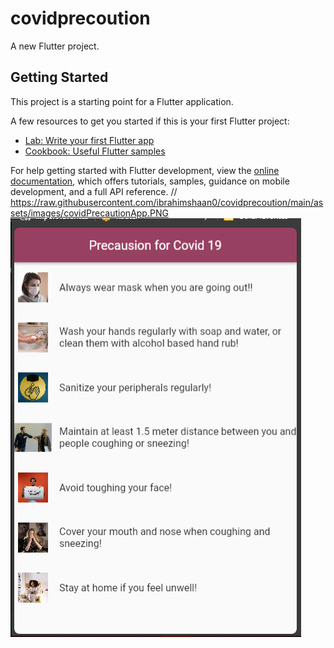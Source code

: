 # covidprecoution

A new Flutter project.

## Getting Started

This project is a starting point for a Flutter application.

A few resources to get you started if this is your first Flutter project:

- [Lab: Write your first Flutter app](https://docs.flutter.dev/get-started/codelab)
- [Cookbook: Useful Flutter samples](https://docs.flutter.dev/cookbook)

For help getting started with Flutter development, view the
[online documentation](https://docs.flutter.dev/), which offers tutorials,
samples, guidance on mobile development, and a full API reference.
// https://raw.githubusercontent.com/ibrahimshaan0/covidprecoution/main/assets/images/covidPrecautionApp.PNG
<img align = "Center" src="https://raw.githubusercontent.com/ibrahimshaan0/covidprecoution/main/assets/images/covidPrecautionApp.png">
